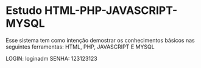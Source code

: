 # Estudo HTML-PHP-JAVASCRIPT-MYSQL
 Esse sistema tem como intenção demostrar os conhecimentos básicos nas seguintes ferramentas: HTML, PHP, JAVASCRIPT E MYSQL


LOGIN: loginadm
SENHA: 123123123  